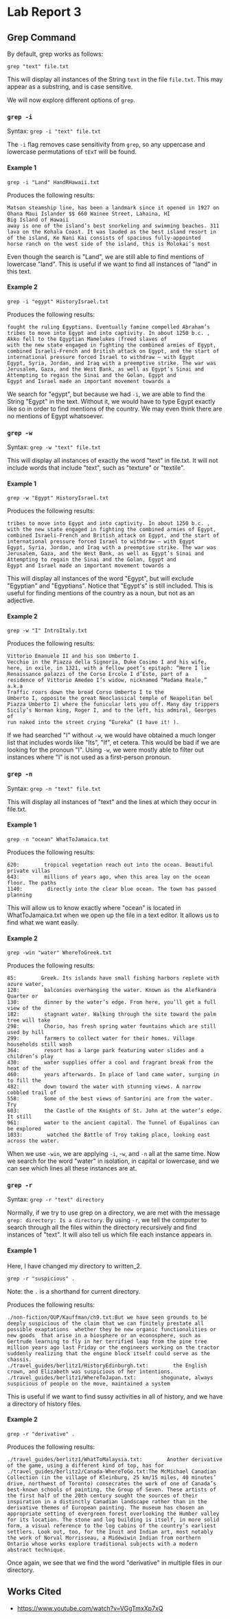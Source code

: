 # Lab Report 3
## Grep Command
By default, grep works as follows:

`grep "text" file.txt`

This will display all instances of the String `text` in the file `file.txt`. This may appear as a substring, and is case sensitive.

We will now explore different options of `grep`.

### `grep -i`
Syntax: `grep -i "text" file.txt`

The `-i` flag removes case sensitivity from `grep`, so any uppercase and lowercase permutations of `tExT` will be found.

#### Example 1
```console
grep -i "Land" HandRHawaii.txt
```

Produces the following results:
```console
Matson steamship line, has been a landmark since it opened in 1927 on
Ohana Maui Islander $$ 660 Wainee Street, Lahaina, HI
Big Island of Hawaii
away is one of the island’s best snorkeling and swimming beaches. 311
lava on the Kohala Coast. It was lauded as the best island resort in
of the island, Ke Nani Kai consists of spacious fully-appointed
horse ranch on the west side of the island, this is Molokai’s most
```

Even though the search is "Land", we are still able to find mentions of lowercase "land". This is useful if we want to find all instances of "land" in this text.

#### Example 2
```console
grep -i "egypt" HistoryIsrael.txt
```

Produces the following results:
```console
fought the ruling Egyptians. Eventually famine compelled Abraham’s
tribes to move into Egypt and into captivity. In about 1250 b.c. ,
Akko fell to the Egyptian Mamelukes (freed slaves of
with the new state engaged in fighting the combined armies of Egypt,
combined Israeli-French and British attack on Egypt, and the start of
international pressure forced Israel to withdraw — with Egypt
Egypt, Syria, Jordan, and Iraq with a preemptive strike. The war was
Jerusalem, Gaza, and the West Bank, as well as Egypt’s Sinai and
Attempting to regain the Sinai and the Golan, Egypt and
Egypt and Israel made an important movement towards a
```

We search for "egypt", but because we had `-i`, we are able to find the String "Egypt" in the text. Without it, we would have to type Egypt exactly like so in order to find mentions of the country. We may even think there are no mentions of Egypt whatsoever.

### `grep -w`
Syntax: `grep -w "text" file.txt`

This will display all instances of exactly the word "text" in file.txt. It will not include words that include "text", such as "texture" or "textile".

#### Example 1
```console
grep -w "Egypt" HistoryIsrael.txt
```

Produces the following results:
```console
tribes to move into Egypt and into captivity. In about 1250 b.c. ,
with the new state engaged in fighting the combined armies of Egypt,
combined Israeli-French and British attack on Egypt, and the start of
international pressure forced Israel to withdraw — with Egypt
Egypt, Syria, Jordan, and Iraq with a preemptive strike. The war was
Jerusalem, Gaza, and the West Bank, as well as Egypt’s Sinai and
Attempting to regain the Sinai and the Golan, Egypt and
Egypt and Israel made an important movement towards a
```

This will display all instances of the word "Egypt", but will exclude "Egyptian" and "Egyptians". Notice that "Egypt's" is still included. This is useful for finding mentions of the country as a noun, but not as an adjective.

#### Example 2
```console
grep -w "I" IntroItaly.txt
```

Produces the following results:
```console
Vittorio Emanuele II and his son Umberto I.
Vecchio in the Piazza della Signoria, Duke Cosimo I and his wife,
here, in exile, in 1321, with a fellow poet’s epitaph: “Here I lie
Renaissance palazzi of the Corso Ercole I d’Este, part of a
residence of Vittorio Amedeo I’s widow, nicknamed “Madama Reale,” a.k.a
Traffic roars down the broad Corso Umberto I to the
Umberto I, opposite the great Neoclassical temple of Neapolitan bel
Piazza Umberto I) where the funicular lets you off. Many day trippers
Sicily’s Norman king, Roger I, and to the left, his admiral, Georges of
run naked into the street crying “Eureka” (I have it! ).
```

If we had searched "I" without `-w`, we would have obtained a much longer list that includes words like "Its", "If", et cetera. This would be bad if we are looking for the pronoun "I". Using `-w`, we were mostly able to filter out instances where "I" is not used as a first-person pronoun.

### `grep -n`
Syntax: `grep -n "text" file.txt`

This will display all instances of "text" and the lines at which they occur in file.txt.

#### Example 1
```console
grep -n "ocean" WhatToJamaica.txt
```

Produces the following results:
```console
620:        tropical vegetation reach out into the ocean. Beautiful private villas
643:        millions of years ago, when this area lay on the ocean floor. The paths
1140:        directly into the clear blue ocean. The town has passed planning
```

This will allow us to know exactly where "ocean" is located in WhatToJamaica.txt when we open up the file in a text editor. It allows us to find what we want easily.

#### Example 2
```console
grep -win "water" WhereToGreek.txt
```

Produces the following results:
```console
85:        Greek. Its islands have small fishing harbors replete with azure water,
128:        balconies overhanging the water. Known as the Alefkandra Quarter or
130:        dinner by the water’s edge. From here, you’ll get a full view of the
182:        stagnant water. Walking through the site toward the palm tree will take
298:        Chorio, has fresh spring water fountains which are still used by hill
299:        farmers to collect water for their homes. Village households still wash
364:        resort has a large park featuring water slides and a children’s play
430:        water supplies offer a cool and fragrant break from the heat of the
460:        years afterwards. In place of land came water, surging in to fill the
482:        down toward the water with stunning views. A narrow cobbled trail of
558:        Some of the best views of Santorini are from the water. Try
603:        the Castle of the Knights of St. John at the water’s edge. It still
961:        water to the ancient capital. The Tunnel of Eupalinos can be explored
1033:        watched the Battle of Troy taking place, looking east across the water.
```
When we use `-win`, we are applying `-i`, -`w`, and `-n` all at the same time. Now we search for the word "water" in isolation, in capital or lowercase, and we can see which lines all these instances are at.

### `grep -r`
Syntax: `grep -r "text" directory`

Normally, if we try to use grep on a directory, we are met with the message `grep: directory: Is a directory`. By using `-r`, we tell the computer to search through all the files within the directory recursively and find instances of "text". It will also tell us which file each instance appears in.

#### Example 1
Here, I have changed my directory to written_2.
```console
grep -r "suspicious" .
```
Note: the `.` is a shorthand for current directory.

Produces the following results:
```console
./non-fiction/OUP/Kauffman/ch9.txt:But we have seen grounds to be deeply suspicious of the claim that we can finitely prestate all possible exaptations  whether they be new organic functionalities or new goods  that arise in a biosphere or an econosphere, such as Gertrude learning to fly in her terrified leap from the pine tree million years ago last Friday or the engineers working on the tractor suddenly realizing that the engine block itself could serve as the chassis.
./travel_guides/berlitz1/HistoryEdinburgh.txt:        the English crown, and Elizabeth was suspicious of her intentions.
./travel_guides/berlitz1/WhereToJapan.txt:        shogunate, always suspicious of people on the move, maintained a system
```
This is useful if we want to find sussy activities in all of history, and we have a directory of history files.

#### Example 2
```console
grep -r "derivative" .
```

Produces the following results:
```console
./travel_guides/berlitz1/WhatToMalaysia.txt:        Another derivative of the game, using a different kind of top, has for
./travel_guides/berlitz2/Canada-WhereToGo.txt:The McMichael Canadian Collection (in the village of Kleinburg, 25 km/15 miles, 40 minutes’ drive, northwest of Toronto) consecrates the work of one of Canada’s best-known schools of painting, the Group of Seven. These artists of the first half of the 20th century sought the sources of their inspiration in a distinctly Canadian landscape rather than in the derivative themes of European painting. The museum has chosen an appropriate setting of evergreen forest overlooking the Humber valley for its location. The stone and log building is itself, in more solid form, a visual reference to the log cabins of the country’s earliest settlers. Look out, too, for the Inuit and Indian art, most notably the work of Norval Morrisseau, a Midéwiwin Indian from northern Ontario whose works explore traditional subjects with a modern abstract technique.
```
Once again, we see that we find the word "derivative" in multiple files in our directory.

## Works Cited
* https://www.youtube.com/watch?v=VGgTmxXp7xQ
